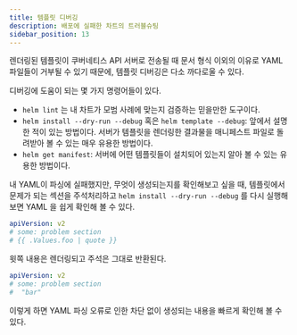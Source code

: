 ```yaml
---
title: 템플릿 디버깅
description: 배포에 실패한 차트의 트러블슈팅
sidebar_position: 13
---
```


렌더링된 템플릿이 쿠버네티스 API 서버로 전송될 때 문서 형식 
이외의 이유로 YAML 파일들이 거부될 수 있기 때문에,
템플릿 디버깅은 다소 까다로울 수 있다.

디버깅에 도움이 되는 몇 가지 명령어들이 있다.

- `helm lint` 는 내 차트가 모범 사례에 맞는지 검증하는 믿을만한
  도구이다.
- `helm install --dry-run --debug` 혹은 `helm template --debug`: 앞에서 설명한 적이 있는
  방법이다. 서버가 템플릿을 렌더링한 결과물을 매니페스트 파일로 돌려받아 볼 수 있는
  매우 유용한 방법이다.
- `helm get manifest`: 서버에 어떤 템플릿들이 설치되어 있는지 알아 볼 수 있는 유용한 
  방법이다.

내 YAML이 파싱에 실패했지만, 무엇이 생성되는지를 확인해보고 싶을 때,
템플릿에서 문제가 되는 섹션을 주석처리하고 `helm install --dry-run --debug` 를 다시 실행해보면
YAML 을 쉽게 확인해 볼 수 있다.

```yaml
apiVersion: v2
# some: problem section
# {{ .Values.foo | quote }}
```

윗쪽 내용은 렌더링되고 주석은 그대로 반환된다.

```yaml
apiVersion: v2
# some: problem section
#  "bar"
```

이렇게 하면 YAML 파싱 오류로 인한 차단 없이 생성되는 내용을 빠르게
확인해 볼 수 있다.
